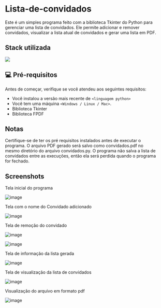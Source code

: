 # Lista-de-convidados
Este é um simples programa feito com a biblioteca Tkinter do Python para gerenciar uma lista de convidados. Ele permite adicionar e remover convidados, visualizar a lista atual de convidados e gerar uma lista em PDF.


## Stack utilizada

![](https://img.shields.io/badge/Python-3776AB?style=for-the-badge&logo=python&logoColor=white)


## 💻 Pré-requisitos

Antes de começar, verifique se você atendeu aos seguintes requisitos:

* Você instalou a versão mais recente de `<linguagem python>`
* Você tem uma máquina `<Windows / Linux / Mac>`.
* Biblioteca Tkinter
* Biblioteca FPDF

## Notas
Certifique-se de ter os pré requisitos instalados antes de executar o programa.
O arquivo PDF gerado será salvo como convidados.pdf no mesmo diretório do arquivo convidados.py.
O programa não salva a lista de convidados entre as execuções, então ela será perdida quando o programa for fechado.

    
## Screenshots

Tela inicial do programa

![image](https://user-images.githubusercontent.com/69442882/215297992-51376fbf-d51b-4f6a-97be-237153f5e8dd.png)

Tela com o nome do Convidado adicionado

![image](https://user-images.githubusercontent.com/69442882/215298016-d1fa8a9e-e78c-451d-9f5f-edbde5cd2a75.png)

Tela de remoção do convidado

![image](https://user-images.githubusercontent.com/69442882/215298051-91e1558f-39aa-4308-9af9-8f9b4d48c7cb.png)

![image](https://user-images.githubusercontent.com/69442882/215298055-793dbedc-36d9-45c1-b87d-efa700a8ce24.png)

Tela de informação da lista gerada

![image](https://user-images.githubusercontent.com/69442882/215298071-1d52439b-3b89-490c-a90b-45ad7d32d04d.png)

Tela de visualização da lista de convidados

![image](https://user-images.githubusercontent.com/69442882/215298151-ac68c0e3-1c4d-4b87-aa99-7b184e7f222e.png)

Visualização do arquivo em formato pdf

![image](https://user-images.githubusercontent.com/69442882/215298181-8c9b758f-2347-4982-a8ff-c73fb3e7acb4.png)






